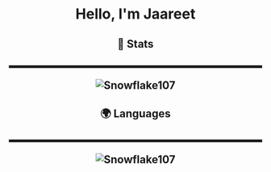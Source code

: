 <h1 align="center">Hello, I'm Jaareet</h1>

<div align="center">
  
<h2>📕 Stats<h2>

<hr style="height:5px; border: 1px solid #ccc;">

![Snowflake107](https://github-readme-stats.vercel.app/api?username=Fodwi&show_icons=true&theme=tokyonight&hide=["issues"])
  
<h2>🌍 Languages<h2>

<hr style="height:5px; border: 1px solid #ccc;">

![Snowflake107](https://github-readme-stats.vercel.app/api/top-langs?username=Jaareet&show_icons=true&theme=tokyonight&layout=compact)
</div>
